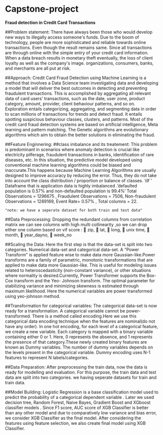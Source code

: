 # Capstone-project
**Fraud detection in Credit Card Transactions**

##Problem statement:
  There have always been those who would develop new ways to illegally access someone's funds. Due to the boom of technology, people are more sophisticated and reliable towards online transactions. Even though the result remains same. Since all transactions are through online with the simple entry of your credit card information. When a data breach results in monetary theft eventually, the loss of client loyalty as well as the company's image. organizations, consumers, banks, and merchants are all put at risk.

##Approach:
  Credit Card Fraud Detection using Machine Learning is a method that involves a Data Science team investigating data and developing a model that will deliver the best outcomes in detecting and preventing fraudulent transactions. This is accomplished by aggregating all relevant data of card users' transactions, such as the date, user zone, product category, amount, provider, client behaviour patterns, and so on. Exploration entails categorizing, aggregating, and segmenting data in order to scan millions of transactions for trends and detect fraud. It entails spotting suspicious behaviour classes, clusters, and patterns. Most of the credit card fraud detection systems are based on artificial intelligence, Meta learning and pattern matching. The Genetic algorithms are evolutionary algorithms which aim to obtain the better 
solutions in eliminating the fraud.

##Feature Enginnering:
  ##class imbalance and its treatement:
    This problem is predominant in scenarios where anomaly detection is crucial like electricity pilferage, fraudulent transactions in banks, identification of rare diseases, etc. In this situation, the predictive model developed using conventional machine learning algorithms could be biased and inaccurate.This happens because Machine Learning Algorithms are usually designed to improve accuracy by reducing the error. Thus, they do not take into account the class distribution / proportion or balance of classes. ‘df ’ Dataframe that is application data is highly imbalanced .’defaulted population is 0.57% and non-defaulted population is 99.4%’ Total Observations = 1296675 , Fraudulent Observations = 7506, Non-fraudulent Observations = 1289169, Event Rate= 0.57% , Total columns = 22.
 
    "note: we have a seperate dataset for both train and test data"
  
  ##Data Preprocessing:
    Dropping the redundant columns from correlation matrix we can see columns with high multi collinearity ,so we can drop either one column based on vif score : 
 zip,  lat,  long,  unix time,  month,  year_dayno,  week_no
  
  ##Scaling the Data:
    Here the first step is that the data-set is split into two categories. Numerical data-set and categorical data-set. A "Power Transform" is applied feature wise to make data more Gaussian-like.Power transforms are a family of parametric, monotonic transformations that are applied to make data more Gaussian-like. This is useful for modeling issues related to heteroscedasticity (non-constant variance), or other situations where normality is desired.Currently, Power Transformer supports the Box-Cox transform and the Yeo- Johnson transform. The optimal parameter for stabilizing variance and minimizing skewness is estimated through maximum likelihood. Here the numerical variables are power transformed using yeo-johnson method.
    
  ##Transformation for categorical variables:
    The categorical data-set is now ready for a transformation. A categorical variable cannot be power-transformed. There is a method called encoding.Here we use this
categorical data encoding technique when the features are nominal(do not have any order). In one hot encoding, for each level of a categorical feature, we create a new
variable. Each category is mapped with a binary variable containing either 0 or 1. Here, 0 represents the absence, and 1 represents the presence of that category.These
newly created binary features are known as Dummy variables. The number of dummy variables depends on the levels present in the categorical variable. Dummy encoding uses N-1 features to represent N labels/categories.

  ##Data Preparation:
    After preprocessing the train data, now the data is ready for modelling and evaluation. For this purpose, the train data and test data are split into two categories. we having seperate datasets for train and train data.
    
##Model Building:
  Logistic Regression is a  base classification model used to predict the probability of a categorical dependent variable . Later we used decision tree, Random Forest, Naive Bayes, Gradient Boost and XGboost classifier models .
  Since F1 score, AUC score of XGB Classifier is better than any other model and due to comparatively low variance and bias error, we consider XGB Classifier as the final model. After considering the features using feature selection, we also  create final model using XGB Classifier.
